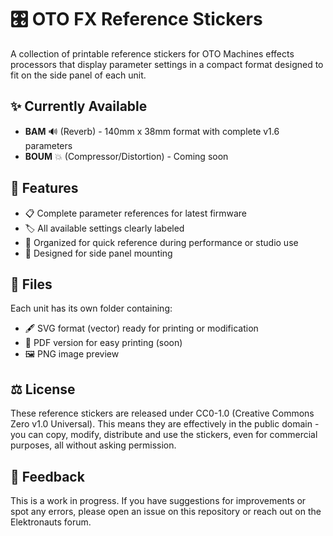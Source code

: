 # 🎛️ OTO FX Reference Stickers

A collection of printable reference stickers for OTO Machines effects processors that display parameter settings in a compact format designed to fit on the side panel of each unit.

## ✨ Currently Available

- **BAM** 🔊 (Reverb) - 140mm x 38mm format with complete v1.6 parameters
- **BOUM** 💥 (Compressor/Distortion) - Coming soon

## 🌟 Features

- 📋 Complete parameter references for latest firmware
- 🏷️ All available settings clearly labeled
- 🎹 Organized for quick reference during performance or studio use
- 📐 Designed for side panel mounting

## 📁 Files

Each unit has its own folder containing:
- 🖋️ SVG format (vector) ready for printing or modification
- 📄 PDF version for easy printing (soon)
- 🖼️ PNG image preview

## ⚖️ License

These reference stickers are released under CC0-1.0 (Creative Commons Zero v1.0 Universal). This means they are effectively in the public domain - you can copy, modify, distribute and use the stickers, even for commercial purposes, all without asking permission.

## 💬 Feedback

This is a work in progress. If you have suggestions for improvements or spot any errors, please open an issue on this repository or reach out on the Elektronauts forum.
